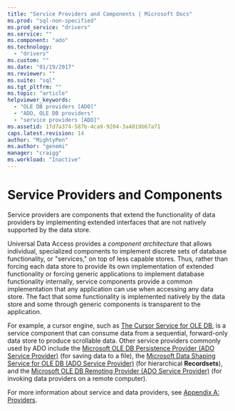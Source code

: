 ```yaml
---
title: "Service Providers and Components | Microsoft Docs"
ms.prod: "sql-non-specified"
ms.prod_service: "drivers"
ms.service: ""
ms.component: "ado"
ms.technology:
  - "drivers"
ms.custom: ""
ms.date: "01/19/2017"
ms.reviewer: ""
ms.suite: "sql"
ms.tgt_pltfrm: ""
ms.topic: "article"
helpviewer_keywords: 
  - "OLE DB providers [ADO]"
  - "ADO, OLE DB providers"
  - "service providers [ADO]"
ms.assetid: 1fd7a374-587b-4ca9-9204-3a4019b67a71
caps.latest.revision: 14
author: "MightyPen"
ms.author: "genemi"
manager: "craigg"
ms.workload: "Inactive"
---
```

# Service Providers and Components
Service providers are components that extend the functionality of data providers by implementing extended interfaces that are not natively supported by the data store.  
  
 Universal Data Access provides a *component architecture* that allows individual, specialized components to implement discrete sets of database functionality, or "services," on top of less capable stores. Thus, rather than forcing each data store to provide its own implementation of extended functionality or forcing generic applications to implement database functionality internally, service components provide a common implementation that any application can use when accessing any data store. The fact that some functionality is implemented natively by the data store and some through generic components is transparent to the application.  
  
 For example, a cursor engine, such as [The Cursor Service for OLE DB](http://msdn.microsoft.com/en-us/57638feb-4ecd-4051-becb-8f828d21cf44), is a service component that can consume data from a sequential, forward-only data store to produce scrollable data. Other service providers commonly used by ADO include the [Microsoft OLE DB Persistence Provider (ADO Service Provider)](../../../ado/guide/appendixes/microsoft-ole-db-persistence-provider-ado-service-provider.md) (for saving data to a file), the [Microsoft Data Shaping Service for OLE DB (ADO Service Provider)](../../../ado/guide/appendixes/microsoft-data-shaping-service-for-ole-db-ado-service-provider.md) (for hierarchical **Recordsets**), and the [Microsoft OLE DB Remoting Provider (ADO Service Provider)](../../../ado/guide/appendixes/microsoft-ole-db-remoting-provider-ado-service-provider.md) (for invoking data providers on a remote computer).  
  
 For more information about service and data providers, see [Appendix A: Providers](../../../ado/guide/appendixes/appendix-a-providers.md).
